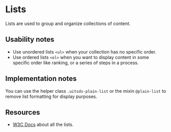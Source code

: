 # Lists

Lists are used to group and organize collections of content.

## Usability notes

- Use unordered lists `<ul>` when your collection has no specific order.
- Use ordered lists `<ol>` when you want to display content in some specific order like ranking, or a series of steps in a process.

## Implementation notes

You can use the helper class `.uitsds-plain-list` or the mixin `@plain-list` to remove list formatting for display purposes.

## Resources
- [W3C Docs](https://www.w3.org/TR/WCAG20-TECHS/H48.html) about all the lists.
